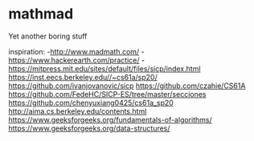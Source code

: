 # mathmad
Yet another boring stuff

inspiration:
-http://www.madmath.com/
-https://www.hackerearth.com/practice/
-https://mitpress.mit.edu/sites/default/files/sicp/index.html
https://inst.eecs.berkeley.edu//~cs61a/sp20/
https://github.com/ivanjovanovic/sicp
https://github.com/czahie/CS61A
https://github.com/FedeHC/SICP-ES/tree/master/secciones
https://github.com/chenyuxiang0425/cs61a_sp20
http://aima.cs.berkeley.edu/contents.html
https://www.geeksforgeeks.org/fundamentals-of-algorithms/
https://www.geeksforgeeks.org/data-structures/
